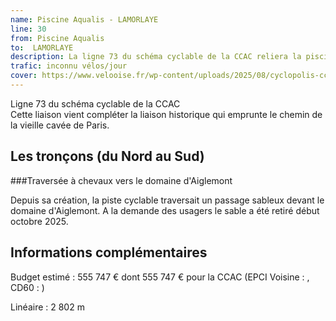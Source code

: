 ```yaml
---
name: Piscine Aqualis - LAMORLAYE
line: 30
from: Piscine Aqualis
to:  LAMORLAYE 
description: La ligne 73 du schéma cyclable de la CCAC reliera la piscine Aqualis à LAMORLAYE 
trafic: inconnu vélos/jour
cover: https://www.velooise.fr/wp-content/uploads/2025/08/cyclopolis-ccac-73.jpg
---
```

Ligne 73 du schéma cyclable de la CCAC  
Cette liaison vient compléter la liaison historique qui emprunte le chemin de la vieille cavée de Paris.
## Les tronçons (du Nord au Sud)

###Traversée à chevaux vers le domaine d'Aiglemont

Depuis sa création, la piste cyclable traversait un passage sableux devant le domaine d'Aiglemont. A la demande des usagers le sable a été retiré début octobre 2025.

## Informations complémentaires

Budget estimé : 555 747 € dont 555 747 € pour la CCAC (EPCI Voisine : , CD60 : )

Linéaire : 2 802 m

